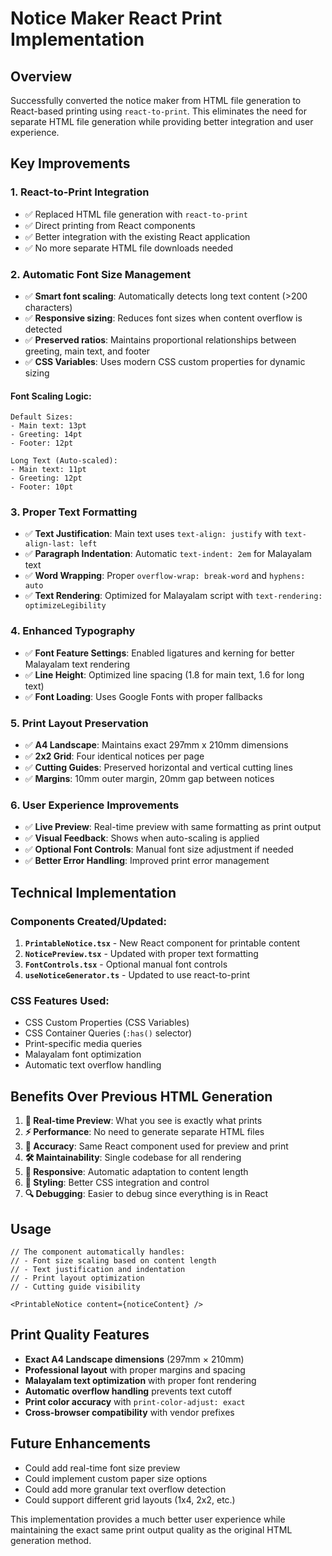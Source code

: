 # Notice Maker React Print Implementation

## Overview
Successfully converted the notice maker from HTML file generation to React-based printing using `react-to-print`. This eliminates the need for separate HTML file generation while providing better integration and user experience.

## Key Improvements

### 1. **React-to-Print Integration**
- ✅ Replaced HTML file generation with `react-to-print`
- ✅ Direct printing from React components
- ✅ Better integration with the existing React application
- ✅ No more separate HTML file downloads needed

### 2. **Automatic Font Size Management**
- ✅ **Smart font scaling**: Automatically detects long text content (>200 characters)
- ✅ **Responsive sizing**: Reduces font sizes when content overflow is detected
- ✅ **Preserved ratios**: Maintains proportional relationships between greeting, main text, and footer
- ✅ **CSS Variables**: Uses modern CSS custom properties for dynamic sizing

#### Font Scaling Logic:
```
Default Sizes:
- Main text: 13pt
- Greeting: 14pt  
- Footer: 12pt

Long Text (Auto-scaled):
- Main text: 11pt
- Greeting: 12pt
- Footer: 10pt
```

### 3. **Proper Text Formatting**
- ✅ **Text Justification**: Main text uses `text-align: justify` with `text-align-last: left`
- ✅ **Paragraph Indentation**: Automatic `text-indent: 2em` for Malayalam text
- ✅ **Word Wrapping**: Proper `overflow-wrap: break-word` and `hyphens: auto`
- ✅ **Text Rendering**: Optimized for Malayalam script with `text-rendering: optimizeLegibility`

### 4. **Enhanced Typography**
- ✅ **Font Feature Settings**: Enabled ligatures and kerning for better Malayalam text rendering
- ✅ **Line Height**: Optimized line spacing (1.8 for main text, 1.6 for long text)
- ✅ **Font Loading**: Uses Google Fonts with proper fallbacks

### 5. **Print Layout Preservation**
- ✅ **A4 Landscape**: Maintains exact 297mm x 210mm dimensions
- ✅ **2x2 Grid**: Four identical notices per page
- ✅ **Cutting Guides**: Preserved horizontal and vertical cutting lines
- ✅ **Margins**: 10mm outer margin, 20mm gap between notices

### 6. **User Experience Improvements**
- ✅ **Live Preview**: Real-time preview with same formatting as print output
- ✅ **Visual Feedback**: Shows when auto-scaling is applied
- ✅ **Optional Font Controls**: Manual font size adjustment if needed
- ✅ **Better Error Handling**: Improved print error management

## Technical Implementation

### Components Created/Updated:
1. **`PrintableNotice.tsx`** - New React component for printable content
2. **`NoticePreview.tsx`** - Updated with proper text formatting
3. **`FontControls.tsx`** - Optional manual font controls
4. **`useNoticeGenerator.ts`** - Updated to use react-to-print

### CSS Features Used:
- CSS Custom Properties (CSS Variables)
- CSS Container Queries (`:has()` selector)
- Print-specific media queries
- Malayalam font optimization
- Automatic text overflow handling

## Benefits Over Previous HTML Generation

1. **🔄 Real-time Preview**: What you see is exactly what prints
2. **⚡ Performance**: No need to generate separate HTML files
3. **🎯 Accuracy**: Same React component used for preview and print
4. **🛠️ Maintainability**: Single codebase for all rendering
5. **📱 Responsive**: Automatic adaptation to content length
6. **🎨 Styling**: Better CSS integration and control
7. **🔍 Debugging**: Easier to debug since everything is in React

## Usage

```tsx
// The component automatically handles:
// - Font size scaling based on content length
// - Text justification and indentation
// - Print layout optimization
// - Cutting guide visibility

<PrintableNotice content={noticeContent} />
```

## Print Quality Features

- **Exact A4 Landscape dimensions** (297mm × 210mm)
- **Professional layout** with proper margins and spacing
- **Malayalam text optimization** with proper font rendering
- **Automatic overflow handling** prevents text cutoff
- **Print color accuracy** with `print-color-adjust: exact`
- **Cross-browser compatibility** with vendor prefixes

## Future Enhancements

- Could add real-time font size preview
- Could implement custom paper size options
- Could add more granular text overflow detection
- Could support different grid layouts (1x4, 2x2, etc.)

This implementation provides a much better user experience while maintaining the exact same print output quality as the original HTML generation method.
